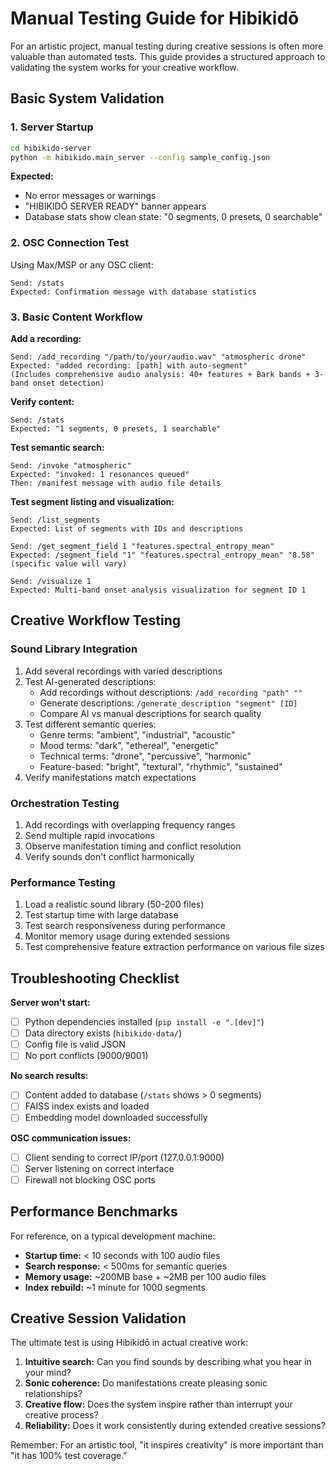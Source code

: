 # Manual Testing Guide for Hibikidō

For an artistic project, manual testing during creative sessions is often more valuable than automated tests. This guide provides a structured approach to validating the system works for your creative workflow.

## Basic System Validation

### 1. Server Startup
```bash
cd hibikido-server
python -m hibikido.main_server --config sample_config.json
```

**Expected:**
- No error messages or warnings
- "HIBIKIDŌ SERVER READY" banner appears
- Database stats show clean state: "0 segments, 0 presets, 0 searchable"

### 2. OSC Connection Test
Using Max/MSP or any OSC client:

```
Send: /stats
Expected: Confirmation message with database statistics
```

### 3. Basic Content Workflow

**Add a recording:**
```
Send: /add_recording "/path/to/your/audio.wav" "atmospheric drone"
Expected: "added recording: [path] with auto-segment"
(Includes comprehensive audio analysis: 40+ features + Bark bands + 3-band onset detection)
```

**Verify content:**
```
Send: /stats  
Expected: "1 segments, 0 presets, 1 searchable"
```

**Test semantic search:**
```
Send: /invoke "atmospheric"
Expected: "invoked: 1 resonances queued"
Then: /manifest message with audio file details
```

**Test segment listing and visualization:**
```
Send: /list_segments
Expected: List of segments with IDs and descriptions

Send: /get_segment_field 1 "features.spectral_entropy_mean"
Expected: /segment_field "1" "features.spectral_entropy_mean" "8.58" (specific value will vary)

Send: /visualize 1
Expected: Multi-band onset analysis visualization for segment ID 1
```

## Creative Workflow Testing

### Sound Library Integration
1. Add several recordings with varied descriptions
2. Test AI-generated descriptions:
   - Add recordings without descriptions: `/add_recording "path" ""`
   - Generate descriptions: `/generate_description "segment" [ID]`
   - Compare AI vs manual descriptions for search quality
3. Test different semantic queries:
   - Genre terms: "ambient", "industrial", "acoustic"
   - Mood terms: "dark", "ethereal", "energetic"  
   - Technical terms: "drone", "percussive", "harmonic"
   - Feature-based: "bright", "textural", "rhythmic", "sustained"
4. Verify manifestations match expectations

### Orchestration Testing
1. Add recordings with overlapping frequency ranges
2. Send multiple rapid invocations
3. Observe manifestation timing and conflict resolution
4. Verify sounds don't conflict harmonically

### Performance Testing
1. Load a realistic sound library (50-200 files)
2. Test startup time with large database
3. Test search responsiveness during performance
4. Monitor memory usage during extended sessions
5. Test comprehensive feature extraction performance on various file sizes

## Troubleshooting Checklist

**Server won't start:**
- [ ] Python dependencies installed (`pip install -e ".[dev]"`)
- [ ] Data directory exists (`hibikido-data/`)
- [ ] Config file is valid JSON
- [ ] No port conflicts (9000/9001)

**No search results:**
- [ ] Content added to database (`/stats` shows > 0 segments)
- [ ] FAISS index exists and loaded
- [ ] Embedding model downloaded successfully

**OSC communication issues:**
- [ ] Client sending to correct IP/port (127.0.0.1:9000)
- [ ] Server listening on correct interface
- [ ] Firewall not blocking OSC ports

## Performance Benchmarks

For reference, on a typical development machine:

- **Startup time:** < 10 seconds with 100 audio files
- **Search response:** < 500ms for semantic queries
- **Memory usage:** ~200MB base + ~2MB per 100 audio files
- **Index rebuild:** ~1 minute for 1000 segments

## Creative Session Validation

The ultimate test is using Hibikidō in actual creative work:

1. **Intuitive search:** Can you find sounds by describing what you hear in your mind?
2. **Sonic coherence:** Do manifestations create pleasing sonic relationships?
3. **Creative flow:** Does the system inspire rather than interrupt your creative process?
4. **Reliability:** Does it work consistently during extended creative sessions?

Remember: For an artistic tool, "it inspires creativity" is more important than "it has 100% test coverage."